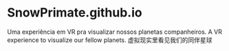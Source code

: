 # SnowPrimate.github.io

Uma experiência em VR pra visualizar nossos planetas companheiros.
A VR experience to visualize our fellow planets.
虚拟现实里看见我们的同伴星球
